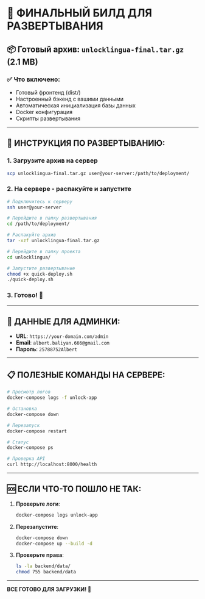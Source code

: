 # 🚀 ФИНАЛЬНЫЙ БИЛД ДЛЯ РАЗВЕРТЫВАНИЯ

## 📦 Готовый архив: `unlocklingua-final.tar.gz` (2.1 MB)

### ✅ Что включено:
- Готовый фронтенд (dist/)
- Настроенный бэкенд с вашими данными
- Автоматическая инициализация базы данных
- Docker конфигурация
- Скрипты развертывания

---

## 🚀 ИНСТРУКЦИЯ ПО РАЗВЕРТЫВАНИЮ:

### 1. Загрузите архив на сервер
```bash
scp unlocklingua-final.tar.gz user@your-server:/path/to/deployment/
```

### 2. На сервере - распакуйте и запустите
```bash
# Подключитесь к серверу
ssh user@your-server

# Перейдите в папку развертывания
cd /path/to/deployment/

# Распакуйте архив
tar -xzf unlocklingua-final.tar.gz

# Перейдите в папку проекта
cd unlocklingua/

# Запустите развертывание
chmod +x quick-deploy.sh
./quick-deploy.sh
```

### 3. Готово! 🎉

---

## 🔐 ДАННЫЕ ДЛЯ АДМИНКИ:
- **URL**: `https://your-domain.com/admin`
- **Email**: `albert.baliyan.666@gmail.com`
- **Пароль**: `25788752Albert`

---

## 📋 ПОЛЕЗНЫЕ КОМАНДЫ НА СЕРВЕРЕ:

```bash
# Просмотр логов
docker-compose logs -f unlock-app

# Остановка
docker-compose down

# Перезапуск
docker-compose restart

# Статус
docker-compose ps

# Проверка API
curl http://localhost:8000/health
```

---

## 🆘 ЕСЛИ ЧТО-ТО ПОШЛО НЕ ТАК:

1. **Проверьте логи**:
   ```bash
   docker-compose logs unlock-app
   ```

2. **Перезапустите**:
   ```bash
   docker-compose down
   docker-compose up --build -d
   ```

3. **Проверьте права**:
   ```bash
   ls -la backend/data/
   chmod 755 backend/data
   ```

---

**ВСЕ ГОТОВО ДЛЯ ЗАГРУЗКИ! 🎉**

